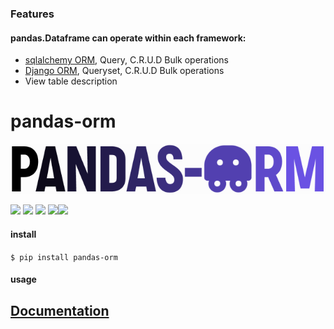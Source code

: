### Features


#### pandas.Dataframe can operate within each framework:
- [sqlalchemy ORM](https://ilyashusterman.github.io/pandas-orm/sqlalchemy_usage.html), Query, C.R.U.D Bulk operations
- [Django ORM](https://ilyashusterman.github.io/pandas-orm/django_usage.html), Queryset, C.R.U.D Bulk operations
- View table description

# pandas-orm

![](https://raw.githubusercontent.com/ilyashusterman/pandas-orm/master/source_docs/_static/logo.png)

![](https://img.shields.io/github/stars/ilyashusterman/pandas-orm) ![](	https://img.shields.io/github/forks/ilyashusterman/pandas-orm) ![](	https://img.shields.io/github/license/ilyashusterman/pandas-orm)  ![](	https://img.shields.io/github/issues/ilyashusterman/pandas-orm)![](	https://img.shields.io/badge/build-success-brightgreen)

#### install

`$ pip install pandas-orm`

#### usage

[Documentation](https://ilyashusterman.github.io/pandas-orm/)
----


